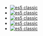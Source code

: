 
 * [![es5 classic][0]][0]
 * [![es5 classic][1]][1]
 * [![es5 classic][2]][2]
 * [![es5 classic][3]][3]
 * [![es5 classic][4]][4]
 
[0]: https://github.com/iambumblehead/es5classic/es5classic_640x640.png
[1]: https://github.com/iambumblehead/es5classic/es5classic_480x480.png
[2]: https://github.com/iambumblehead/es5classic/es5classic_360x360.png
[3]: https://github.com/iambumblehead/es5classic/es5classic_240x240.png
[4]: https://github.com/iambumblehead/es5classic/es5classic_120x120.png
